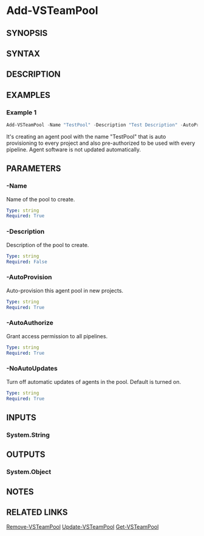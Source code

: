<!-- #include "./common/header.md" -->

# Add-VSTeamPool

## SYNOPSIS

<!-- #include "./synopsis/Add-VSTeamPool.md" -->

## SYNTAX

## DESCRIPTION

<!-- #include "./synopsis/Add-VSTeamPool.md" -->

## EXAMPLES

### Example 1

```powershell
Add-VSTeamPool -Name "TestPool" -Description "Test Description" -AutoProvision -AutoAuthorize -NoAutoUpdates
```

It's creating an agent pool with the name "TestPool" that is auto provisioning to every project and also pre-authorized to be used with every pipeline. Agent software is not updated automatically.

## PARAMETERS

### -Name

Name of the pool to create.

```yaml
Type: string
Required: True
```

### -Description

Description of the pool to create.

```yaml
Type: string
Required: False
```

### -AutoProvision

Auto-provision this agent pool in new projects.

```yaml
Type: string
Required: True
```

### -AutoAuthorize

Grant access permission to all pipelines.

```yaml
Type: string
Required: True
```

### -NoAutoUpdates

Turn off automatic updates of agents in the pool. Default is turned on.

```yaml
Type: string
Required: True
```

## INPUTS

### System.String

## OUTPUTS

### System.Object

## NOTES

## RELATED LINKS

[Remove-VSTeamPool](Remove-VSTeamPool.md)
[Update-VSTeamPool](Update-VSTeamPool.md)
[Get-VSTeamPool](Get-VSTeamPool.md)
